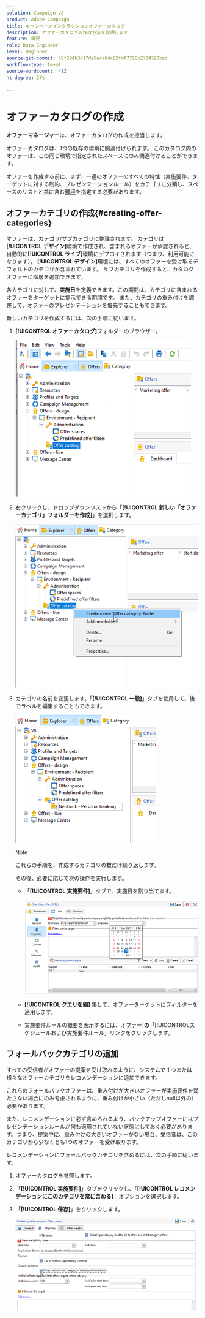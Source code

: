 ```yaml
---
solution: Campaign v8
product: Adobe Campaign
title: キャンペーンインタラクションオファーカタログ
description: オファーカタログの作成方法を説明します
feature: 概要
role: Data Engineer
level: Beginner
source-git-commit: 58f294b3d17de5eca64c82fdf7720b2734320bad
workflow-type: tm+mt
source-wordcount: '412'
ht-degree: 27%

---
```


# オファーカタログの作成

**オファーマネージャー**&#x200B;は、オファーカタログの作成を担当します。

オファーカタログは、1つの既存の環境に関連付けられます。 このカタログ内のオファーは、この同じ環境で指定されたスペースにのみ関連付けることができます。

オファーを作成する前に、まず、一連のオファーのすべての特性（実施要件、ターゲットに対する制約、プレゼンテーションルール）をカテゴリに分類し、スペースのリストと共に含む[環境](interaction-env.md)を指定する必要があります。

## オファーカテゴリの作成{#creating-offer-categories}

オファーは、カテゴリ/サブカテゴリに整理されます。 カテゴリは&#x200B;**[!UICONTROL デザイン]**&#x200B;環境で作成され、含まれるオファーが承認されると、自動的に&#x200B;**[!UICONTROL ライブ]**&#x200B;環境にデプロイされます（つまり、利用可能になります）。 **[!UICONTROL デザイン]**&#x200B;環境には、すべてのオファーを受け取るデフォルトのカテゴリが含まれています。 サブカテゴリを作成すると、カタログオファーに階層を追加できます。

各カテゴリに対して、**実施日**&#x200B;を定義できます。この期間は、カテゴリに含まれるオファーをターゲットに提示できる期間です。 また、カテゴリの重み付けを調整して、オファーのプレゼンテーションを優先することもできます。

新しいカテゴリを作成するには、次の手順に従います。

1. **[!UICONTROL オファーカタログ]**&#x200B;フォルダーのブラウザー。

   ![](assets/offer_cat_create_001.png)

1. 右クリックし、ドロップダウンリストから「**[!UICONTROL 新しい「オファーカテゴリ」フォルダーを作成]**」を選択します。

   ![](assets/offer_cat_create_002.png)

1. カテゴリの名前を変更します。「**[!UICONTROL 一般]**」タブを使用して、後でラベルを編集することもできます。

   ![](assets/offer_cat_create_003.png)

   >[!NOTE]
   >
   >これらの手順を、作成するカテゴリの数だけ繰り返します。

   その後、必要に応じて次の操作を実行します。

   * 「**[!UICONTROL 実施要件]**」タブで、実施日を割り当てます。

      ![](assets/offer_cat_create_004.png)

   * **[!UICONTROL クエリを編]** 集して、オファーターゲットにフィルターを適用します。

   * 実施要件ルールの概要を表示するには、オファー&#x200B;]**の「**[!UICONTROL &#x200B;スケジュールおよび実施要件ルール」リンクをクリックします。

## フォールバックカテゴリの追加

すべての受信者がオファーの提案を受け取れるように、システムで 1 つまたは様々なオファーカテゴリをレコメンデーションに追加できます。

これらのフォールバックオファーは、重み付けが大きいオファーが実施要件を満たさない場合にのみ考慮されるように、重み付けが小さい（ただしnull以外の）必要があります。

また、レコメンデーションに必ず含められるよう、バックアップオファーにはプレゼンテーションルールが何も適用されていない状態にしておく必要があります。つまり、提案中に、重み付けの大きいオファーがない場合、受信者は、このカテゴリから少なくとも1つのオファーを受け取ります。

レコメンデーションにフォールバックカテゴリを含めるには、次の手順に従います。

1. オファーカタログを参照します。
1. 「**[!UICONTROL 実施要件]**」タブをクリックし、「**[!UICONTROL レコメンデーションにこのカテゴリを常に含める]**」オプションを選択します。
1. 「**[!UICONTROL 保存]**」をクリックします。

   ![](assets/offer_cat_default_001.png)

